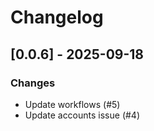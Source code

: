 # Changelog

## [0.0.6] - 2025-09-18

### Changes
- Update workflows (#5)
- Update accounts issue (#4)


